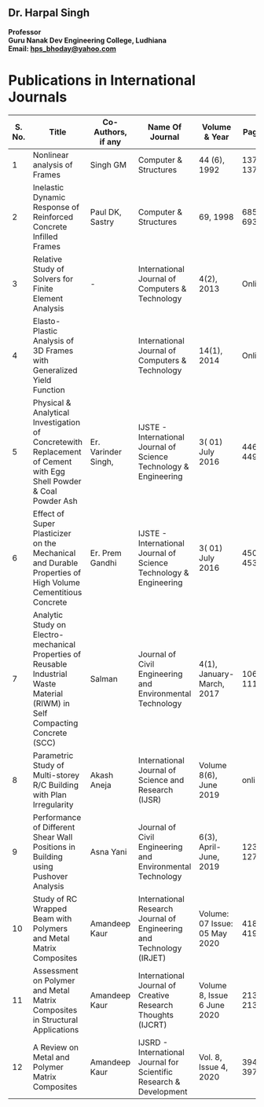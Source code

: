 ## Dr. Harpal Singh
**Professor**  
**Guru Nanak Dev Engineering College, Ludhiana**  
**Email: hps_bhoday@yahoo.com**

# Publications in International Journals
| S. No. | Title                                                                                                                                                    | Co-Authors, if any  | Name Of Journal                                                      | Volume & Year                                                            | Pages     | Impact Factor | ISSN/ISSN No.            | API Score =(R+I+IF)A |
| ------ | -------------------------------------------------------------------------------------------------------------------------------------------------------- | ------------------- | -------------------------------------------------------------------- | ------------------------------------------------------------------------ | --------- | ------------- | ------------------------ | ------------------- |
| 1      | Nonlinear analysis of Frames                                                                                                                             | Singh GM            | Computer & Structures                                                | 44 (6), 1992                                                             | 1377-1379 | 3.57          | 0045-7949                | (15+5+15)0.6=21     |
| 2      | Inelastic Dynamic Response of Reinforced Concrete Infilled Frames                                                                                        | Paul DK, Sastry     | Computer & Structures                                                | 69, 1998                                                                 | 685-693   | 3.57          | 0045-7949                | (15+5+15)0.6=21     |
| 3      | Relative Study of Solvers for Finite Element Analysis                                                                                                    | -                   | International Journal of Computers & Technology                      | 4(2), 2013                                                               | Online    | 1.532         | 2277-3061                | (15+5+10)1.0=30     |
| 4      | Elasto-Plastic Analysis of 3D Frames with Generalized Yield Function                                                                                     |                     | International Journal of Computers & Technology                      | 14(1), 2014                                                              | Online    | 1.532         | 2277-3061                | (15+5+10)1.0=30     |
| 5      | Physical & Analytical Investigation of Concretewith Replacement of Cement with Egg Shell                                        Powder & Coal Powder Ash | Er. Varinder Singh, | IJSTE - International Journal of Science Technology & Engineering    | 3( 01) July 2016                                                         | 446-449   | 3.905         | 2349-784X                | (15+5+15)0.6=21     |
| 6      | Effect of Super Plasticizer on the Mechanical and Durable Properties of High Volume Cementitious Concrete                                                | Er. Prem Gandhi     | IJSTE - International Journal of Science Technology & Engineering    | 3( 01) July 2016                                                         | 450-453   | 3.905         | 2349-784X                | (15+5+15)0.6=21     |
| 7      | Analytic Study on Electro-mechanical Properties of Reusable Industrial Waste Material (RIWM) in Self Compacting Concrete (SCC)                           | Salman              | Journal of Civil Engineering and Environmental Technology            | 4(1), January-March, 2017                                                | 106-111   | 4.5208        | 2349                     | 15+5+15)0.6=21      |
| 8      | Parametric Study of Multi-storey R/C Building with Plan Irregularity                                                                                     | Akash Aneja         | International Journal of Science and Research (IJSR)                 | Volume 8(6), June 2019                                                   | online    | 7.426         | 2319-7064                | (15+5+15)0.6=21     |
| 9      | Performance of Different Shear Wall Positions in Building using Pushover Analysis                                                                        | Asna Yani           | Journal of Civil Engineering and Environmental Technology            | 6(3), April-June, 2019                                                   | 123-127   | 4.5208        | 2349                     | (15+5+15)0.6=21     |
| 10     | Study of RC Wrapped Beam with Polymers and Metal Matrix Composites                                                                                       | Amandeep Kaur       | International Research Journal of Engineering and Technology (IRJET) | Volume: 07 Issue: 05                                            May 2020 | 4185-4198 | 7.529         | ISSN: 2395-0056          | (15+5+15)0.6=21     |
| 11     | Assessment on Polymer and Metal Matrix Composites in Structural Applications                                                                             | Amandeep Kaur       | International Journal of Creative Research Thoughts (IJCRT)          | Volume 8, Issue 6 June 2020                                              | 2132-2135 | 7.97          | ISSN: 2320-2882          | (15+5+15)0.6=21     |
| 12     | A Review on Metal and Polymer Matrix Composites                                                                                                          | Amandeep Kaur       | IJSRD - International Journal for Scientific Research & Development  | Vol. 8, Issue 4, 2020                                                    | 394-397   | 4.396         | ISSN (online): 2321-0613 | (15+5+15)0.6=21     |
